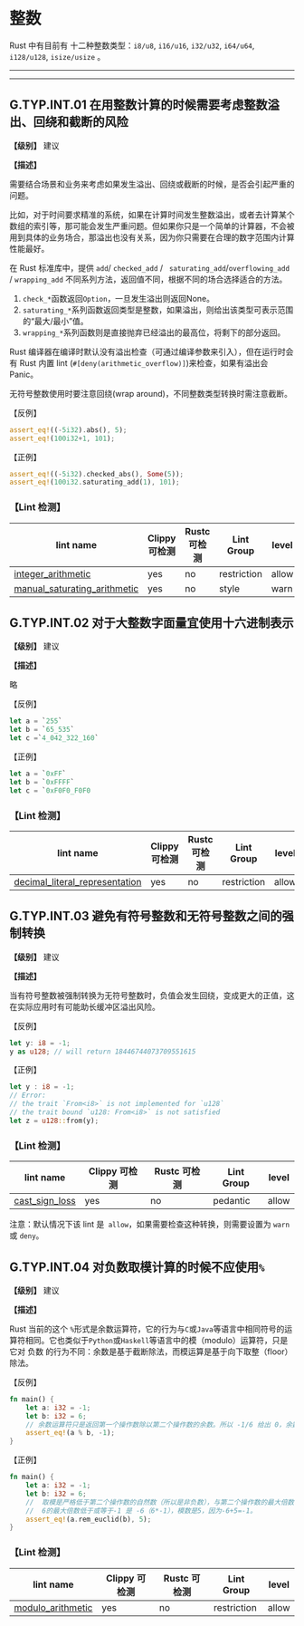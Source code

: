 # 整数

Rust 中有目前有 十二种整数类型：`i8/u8`, `i16/u16`, `i32/u32`, `i64/u64`, `i128/u128`, `isize/usize` 。

---
<!-- toc -->
---

## G.TYP.INT.01  在用整数计算的时候需要考虑整数溢出、回绕和截断的风险

**【级别】** 建议

**【描述】**

需要结合场景和业务来考虑如果发生溢出、回绕或截断的时候，是否会引起严重的问题。

比如，对于时间要求精准的系统，如果在计算时间发生整数溢出，或者去计算某个数组的索引等，那可能会发生严重问题。但如果你只是一个简单的计算器，不会被用到具体的业务场合，那溢出也没有关系，因为你只需要在合理的数字范围内计算性能最好。

在 Rust 标准库中，提供 `add`/ `checked_add` / ` saturating_add`/`overflowing_add` / `wrapping_add` 不同系列方法，返回值不同，根据不同的场合选择适合的方法。

1. `check_*`函数返回`Option`，一旦发生溢出则返回None。
2. `saturating_*`系列函数返回类型是整数，如果溢出，则给出该类型可表示范围的“最大/最小”值。
3. `wrapping_*`系列函数则是直接抛弃已经溢出的最高位，将剩下的部分返回。

Rust 编译器在编译时默认没有溢出检查（可通过编译参数来引入），但在运行时会有 Rust 内置 lint (`#[deny(arithmetic_overflow)]`)来检查，如果有溢出会 Panic。

无符号整数使用时要注意回绕(wrap around)，不同整数类型转换时需注意截断。

【反例】

```rust
assert_eq!((-5i32).abs(), 5);
assert_eq!(100i32+1, 101);
```

【正例】

```rust
assert_eq!((-5i32).checked_abs(), Some(5));
assert_eq!(100i32.saturating_add(1), 101);
```

### 【Lint 检测】

| lint name                                                    | Clippy 可检测 | Rustc 可检测 | Lint Group  | level |
| ------------------------------------------------------------ | ------------- | ------------ | ----------- | ----- |
| [integer_arithmetic](https://rust-lang.github.io/rust-clippy/master/#integer_arithmetic) | yes           | no           | restriction | allow |
| [manual_saturating_arithmetic](https://rust-lang.github.io/rust-clippy/master/#manual_saturating_arithmetic) | yes           | no           | style       | warn |



## G.TYP.INT.02 对于大整数字面量宜使用十六进制表示

**【级别】** 建议

**【描述】**

略

【反例】

```rust
let a = `255` 
let b = `65_535`
let c =`4_042_322_160` 
```

【正例】

```rust
let a = `0xFF`
let b = `0xFFFF`
let c = `0xF0F0_F0F0
```

### 【Lint 检测】

| lint name                                                    | Clippy 可检测 | Rustc 可检测 | Lint Group  | level |
| ------------------------------------------------------------ | ------------- | ------------ | ----------- | ----- |
| [decimal_literal_representation](https://rust-lang.github.io/rust-clippy/master/#decimal_literal_representation) | yes           | no           | restriction | allow |


## G.TYP.INT.03  避免有符号整数和无符号整数之间的强制转换

**【级别】** 建议

**【描述】**

当有符号整数被强制转换为无符号整数时，负值会发生回绕，变成更大的正值，这在实际应用时有可能助长缓冲区溢出风险。

【反例】

```rust
let y: i8 = -1;
y as u128; // will return 18446744073709551615
```

【正例】

```rust
let y : i8 = -1;
// Error: 
// the trait `From<i8>` is not implemented for `u128`
// the trait bound `u128: From<i8>` is not satisfied
let z = u128::from(y);
```

### 【Lint 检测】

| lint name                                                    | Clippy 可检测 | Rustc 可检测 | Lint Group | level |
| ------------------------------------------------------------ | ------------- | ------------ | ---------- | ----- |
| [cast_sign_loss](https://rust-lang.github.io/rust-clippy/master/#cast_sign_loss) | yes           | no           | pedantic   | allow |

注意：默认情况下该 lint 是` allow`，如果需要检查这种转换，则需要设置为 `warn`或 `deny`。


## G.TYP.INT.04  对负数取模计算的时候不应使用`%`

**【级别】** 建议

**【描述】**

Rust 当前的这个 `%`形式是余数运算符，它的行为与`C`或`Java`等语言中相同符号的运算符相同。它也类似于`Python`或`Haskell`等语言中的模（modulo）运算符，只是它对 负数 的行为不同：余数是基于截断除法，而模运算是基于向下取整（floor）除法。

【反例】

```rust
fn main() {
    let a: i32 = -1;
    let b: i32 = 6;
    // 余数运算符只是返回第一个操作数除以第二个操作数的余数。所以 -1/6 给出 0，余数为 -1
    assert_eq!(a % b, -1);
}
```

【正例】

```rust
fn main() {
    let a: i32 = -1;
    let b: i32 = 6;
	//  取模是严格低于第二个操作数的自然数（所以是非负数），与第二个操作数的最大倍数相加，也低于或等于第一个操作数，则为第一个操作数。
    //  6的最大倍数低于或等于-1 是 -6（6*-1），模数是5，因为-6+5=-1。
    assert_eq!(a.rem_euclid(b), 5);
}
```

### 【Lint 检测】

| lint name                                                    | Clippy 可检测 | Rustc 可检测 | Lint Group  | level |
| ------------------------------------------------------------ | ------------- | ------------ | ----------- | ----- |
| [modulo_arithmetic](https://rust-lang.github.io/rust-clippy/master/#modulo_arithmetic) | yes           | no           | restriction | allow |













